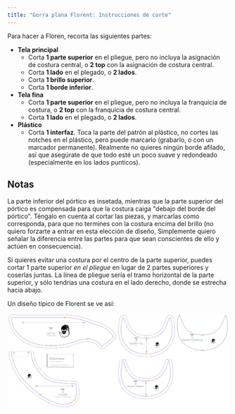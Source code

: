 ```yaml
---
title: "Gorra plana Florent: Instrucciones de corte"
---
```


Para hacer a Floren, recorta las siguientes partes:

- **Tela principal**
  - Corta **1 parte superior** en el pliegue, pero no incluya la asignación de costura central, o **2 top** con la asignación de costura central.
  - Corta **1 lado** en el plegado, o **2 lados**.
  - Corta **1 brillo superior**.
  - Corta **1 borde inferior**.
- **Tela fina**
  - Corta **1 parte superior** en el pliegue, pero no incluya la franquicia de costura, o **2 top** con la franquicia de costura central.
  - Corta **1 lado** en el plegado, o **2 lados**.
- **Plástico**
  - Corta **1 interfaz**. Toca la parte del patrón al plástico, no cortes las notches en el plástico, pero puede marcarlo (grabarlo, o con un marcador permanente). Realmente no quieres ningún borde afilado, así que asegúrate de que todo esté un poco suave y redondeado (especialmente en los lados punticos).

## Notas

La parte inferior del pórtico es insetada, mientras que la parte superior del pórtico es compensada para que la costura caiga "debajo del borde del pórtico". Téngalo en cuenta al cortar las piezas, y marcarlas como corresponda, para que no termines con la costura encima del brillo (no quiero forzarte a entrar en esta elección de diseño, Simplemente quiero señalar la diferencia entre las partes para que sean conscientes de ello y actúen en consecuencia).

Si quieres evitar una costura por el centro de la parte superior, puedes cortar 1 parte superior _en el pliegue_ en lugar de 2 partes superiores y coserlas juntas. La línea de pliegue sería el tramo horizontal de la parte superior, y sólo tendrías una costura en el lado derecho, donde se estrecha hacia abajo.

Un diseño típico de Florent se ve así:

![Una disposición típica de Florencia](layout.svg)
